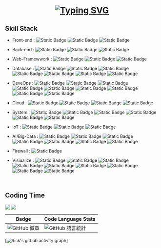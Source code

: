 
<h1 align="center">
<a href="https://git.io/typing-svg"><img src="https://readme-typing-svg.demolab.com?font=Fira+Code&pause=1000&color=61F754&background=80FF9C00&center=true&vCenter=true&random=true&width=550&lines=I+am+Rick+Hsu%EF%BC%8CWelcome+to+my+github;%E6%89%80%E8%AC%82%E6%B4%BB%E8%91%97%E7%9A%84%E4%BA%BA%EF%BC%8C%E5%B0%B1%E6%98%AF%E4%B8%8D%E6%96%B7%E6%8C%91%E6%88%B0%E7%9A%84%E4%BA%BA%EF%BC%8C%E4%B8%8D%E6%96%B7%E6%94%80%E7%99%BB%E5%91%BD%E9%81%8B%E5%B3%BB%E5%B3%B0%E7%9A%84%E4%BA%BA" alt="Typing SVG" /></a>
</h1> 


## Skill Stack
- Front-end      : ![Static Badge](https://img.shields.io/badge/Html5-white?style=flat&logo=html5) ![Static Badge](https://img.shields.io/badge/CSS3-blue?style=flat&logo=css3) ![Static Badge](https://img.shields.io/badge/JavaScript-orange?style=flat&logo=JavaScript)  

- Back-end       : ![Static Badge](https://img.shields.io/badge/Python-lightblue?style=flat&logo=Python) ![Static Badge](https://img.shields.io/badge/Node.js-purple?style=flat&logo=Node.js) ![Static Badge](https://img.shields.io/badge/GO-lightbrown?style=flat&logo=GO&color=blue)
  
- Web-Framewwork  : ![Static Badge](https://img.shields.io/badge/Flask-black?style=flat&logo=Flask) ![Static Badge](https://img.shields.io/badge/Django-gray?style=flat&logo=Django&color=blue) ![Static Badge](https://img.shields.io/badge/Py4Web-red?style=flat&logo=PY4WEB)
  
- Database       : ![Static Badge](https://img.shields.io/badge/Prometheus-lightred?style=flat&logo=Prometheus) ![Static Badge](https://img.shields.io/badge/InfluxDB-darkblue?style=flat&logo=InfluxDB) ![Static Badge](https://img.shields.io/badge/MongoDB-darkgreen?style=flat&logo=MongoDB) ![Static Badge](https://img.shields.io/badge/MySQL-white?style=flat&logo=MySQL) ![Static Badge](https://img.shields.io/badge/Redis-Red?style=flat&logo=Redis) ![Static Badge](https://img.shields.io/badge/Microsoft%20SQL%20Server-brown?style=flat&logo=Microsoft%20SQL%20Server) ![Static Badge](https://img.shields.io/badge/SQLite-%23003B57?style=flat&logo=sqlite&logoColor=sqlite)
  
- DeveOps        : ![Static Badge](https://img.shields.io/badge/Docker-dark?style=flat&logo=Docker) ![Static Badge](https://img.shields.io/badge/Kubernetes-darkblue?style=flat&logo=Kubernetes) ![Static Badge](https://img.shields.io/badge/OCP-%23EE0000?style=flat&logo=redhatopenshift&logoColor=redhatopenshift)
 ![Static Badge](https://img.shields.io/badge/Jmeter-black?logo=apachejmeter) ![Static Badge](https://img.shields.io/badge/Jenkins-gray?style=flat&logo=Jenkins) ![Static Badge](https://img.shields.io/badge/Vagrant-darkgreen?style=flat&logo=Vagrant) ![Static Badge](https://img.shields.io/badge/Blazemeter-red?style=flat&logo=Blazemeter)  ![Static Badge](https://img.shields.io/badge/github-%23181717?style=flat&logo=github&logoColor=github)
![Static Badge](https://img.shields.io/badge/gitlab-%23FC6D26?style=flat&logo=gitlab&logoColor=gitlab)

- Cloud          : ![Static Badge](https://img.shields.io/badge/AWS-%23232F3E?logo=amazonaws) ![Static Badge](https://img.shields.io/badge/Azure-%230078D4?logo=microsoftazure) ![Static Badge](https://img.shields.io/badge/GCP-Darkblue?logo=googlecloud) ![Static Badge](https://img.shields.io/badge/Wasabi-darkgreen?logo=wasabi)
  
- System         : ![Static Badge](https://img.shields.io/badge/windows-%230078D4?logo=windows) ![Static Badge](https://img.shields.io/badge/centos-%23262577?logo=centos) ![Static Badge](https://img.shields.io/badge/RHEL9-%23EE0000?logo=redhat) ![Static Badge](https://img.shields.io/badge/Ubuntu-%23E95420?logo=redhat&logoColor=Ubuntu) ![Static Badge](https://img.shields.io/badge/lubuntu-%230068C8?logo=lubuntu) ![Static Badge](https://img.shields.io/badge/veeam-darkgreen?style=flat&logo=veeam&logoColor=veeam)

  
- IoT            : ![Static Badge](https://img.shields.io/badge/HomeAssistant-white?logo=homeassistant&logoColor=HomeAssistant) ![Static Badge](https://img.shields.io/badge/EspHome-black?logo=esphome&logoColor=esphome) ![Static Badge](https://img.shields.io/badge/Arduino-%2300878F?logo=arduino&logoColor=arduino)
  
- AI/Big-Data    : ![Static Badge](https://img.shields.io/badge/Pytorch-ligtred?logo=Pytorch&logoColor=Pytorch) ![Static Badge](https://img.shields.io/badge/keras-%23D00000?logo=keras&logoColor=keras) ![Static Badge](https://img.shields.io/badge/opencv-%235C3EE8?style=flat&logo=opencv&logoColor=opencv)
 ![Static Badge](https://img.shields.io/badge/scikitlearn-%23%23F7931E?logo=scikitlearn&logoColor=scikitlearn) ![Static Badge](https://img.shields.io/badge/dvc-darkblue?logo=dvc&logoColor=dvc) ![Static Badge](https://img.shields.io/badge/Airflow-%23017CEE?logo=apacheairflow&logoColor=apacheairflow) ![Static Badge](https://img.shields.io/badge/mlflow-white?logo=mlflow&logoColor=mlflow)

- Firewall : ![Static Badge](https://img.shields.io/badge/pfsense-%23212121?style=flat&logo=pfsense&logoColor=pfsense)
  
- Visiualize : ![Static Badge](https://img.shields.io/badge/Grafana-%23oange?style=flat&logo=grafana&logoColor=grafana) ![Static Badge](https://img.shields.io/badge/Tableau-black?style=flat&logo=tableau&logoColor=tableau) ![Static Badge](https://img.shields.io/badge/PowerBI-white?style=flat&logo=powerbi&logoColor=powerbi) ![Static Badge](https://img.shields.io/badge/Qlik-%23009848?style=flat&logo=qlik&logoColor=qlik) ![Static Badge](https://img.shields.io/badge/Elastic-elasticsearch?style=flat&logo=elastic&logoColor=elastic) ![Static Badge](https://img.shields.io/badge/logstash-%23005571?style=flat&logo=logstash&logoColor=logstash) ![Static Badge](https://img.shields.io/badge/kibana-%23005571?style=flat&logo=kibana&logoColor=kibana) ![Static Badge](https://img.shields.io/badge/Splunk-%23000000?style=flat&logo=splunk&logoColor=splunk) ![Static Badge](https://img.shields.io/badge/DataStudio-darkblue?style=flat&logo=googledatastudio&logoColor=googledatastudio)


  <br/>
## Coding Time

<a href="https://github.com/as183789043/as183789043">
  <img align="left" src="https://github-readme-stats.vercel.app/api?username=as183789043&show_icons=true&theme=calm&hide_border=true&card_width=320"/>
</a>
<a href="https://github.com/as183789043/as183789043">
   <img  src="https://github-readme-streak-stats.herokuapp.com/?user=as183789043&theme=calm&hide_border=true&card_width=360" />
</a>



| Badge | Code Language Stats |
|---|---|
| ![GitHub 徽章](https://github-profile-trophy.vercel.app/?username=as183789043&column=8&theme=dark) | ![GitHub 語言統計](https://github-readme-stats.vercel.app/api/top-langs?username=as183789043&layout=compact&theme=calm) |




[![Rick's github activity graph](https://github-readme-activity-graph.vercel.app/graph?username=as183789043&theme=xcode)]
